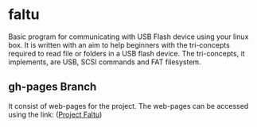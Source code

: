 faltu
=====

Basic program for communicating with USB Flash device using your linux box.  It is written with an aim to help beginners with the tri-concepts required to read file or folders in a USB flash device. The tri-concepts, it implements, are USB, SCSI commands and FAT filesystem.


## gh-pages Branch
It consist of web-pages for the project. The web-pages can be accessed using the link:
([Project Faltu](http://http://rounaksingh.github.io/faltu/))
